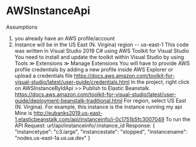 # AWSInstanceApi

Assumptions
1. you already have an AWS profile/account
2. Instance will be in the US East (N. Virgina) region -- us-east-1
This code was written in Visual Studio 2019 C# using AWS Toolkit for Visual Studio
You need to install and update the toolkit within Visual Studio by using Tools ≫ Extensions ≫ Manage Extensions
You will have to provide AWS profile credentials by adding a new profile inside
AWS Explorer or upload a credentials file
https://docs.aws.amazon.com/toolkit-for-visual-studio/latest/user-guide/credentials.html
In the project, right click on AWSInstanceByIdApi >> Publish to Elastic Beanstalk.
https://docs.aws.amazon.com/toolkit-for-visual-studio/latest/user-guide/deployment-beanstalk-traditional.html
For region, select US East (N. Virgina).
For example, this instance is the instance running my api
Mine is http://eubanks2019.us-east-1.elasticbeanstalk.com/api/instanceinfo/i-0c1751b5fc3007049
To run the API
Request: url/api/instanceinfo/:instance_id
Response: { "instancetype": "c3.large", "instancestate": "stopped", "instancename": "nodes.us-east-1a.us.ua.dev" }
